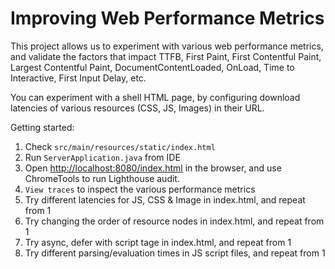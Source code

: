 Improving Web Performance Metrics
===


This project allows us to experiment with various web performance metrics, and validate the factors that impact TTFB, First Paint, First Contentful Paint, Largest Contentful Paint, DocumentContentLoaded, OnLoad, Time to Interactive, First Input Delay, etc.

You can experiment with a shell HTML page, by configuring download latencies of various resources (CSS, JS, Images) in their URL.   

Getting started:

1. Check `src/main/resources/static/index.html`
2. Run `ServerApplication.java` from IDE
3. Open <http://localhost:8080/index.html> in the browser, and use ChromeTools to run Lighthouse audit.
4. `View traces` to inspect the various performance metrics 
5. Try different latencies for JS, CSS & Image in index.html, and repeat from 1
6. Try changing the order of resource nodes in index.html, and repeat from 1
7. Try async, defer with script tage in index.html, and repeat from 1
8. Try different parsing/evaluation times in JS script files, and repeat from 1
 
